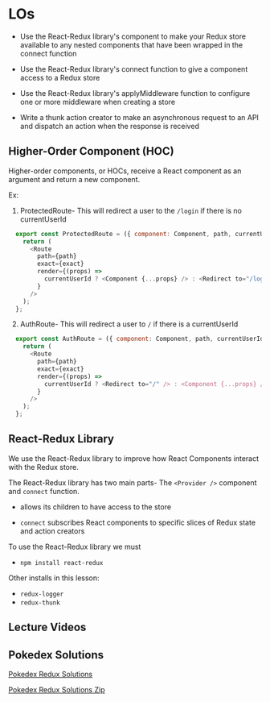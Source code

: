 # LOs

* Use the React-Redux library's <Provider /> component to make your Redux store available to any nested components that have been wrapped in the connect function

* Use the React-Redux library's connect function to give a component access to a Redux store

* Use the React-Redux library's applyMiddleware function to configure one or more middleware when creating a store

* Write a thunk action creator to make an asynchronous request to an API and dispatch an action when the response is received







## Higher-Order Component (HOC)

Higher-order components, or HOCs, receive a React component as an argument and return a new component.


Ex:

1. ProtectedRoute- This will redirect a user to the `/login` if there is no currentUserId

```javascript
  export const ProtectedRoute = ({ component: Component, path, currentUserId, exact }) => {
    return (
      <Route
        path={path}
        exact={exact}
        render={(props) =>
          currentUserId ? <Component {...props} /> : <Redirect to="/login" />
        }
      />
    );
  };
```


2. AuthRoute- This will redirect a user to `/` if there is a currentUserId

```javascript
  export const AuthRoute = ({ component: Component, path, currentUserId, exact }) => {
    return (
      <Route
        path={path}
        exact={exact}
        render={(props) =>
          currentUserId ? <Redirect to="/" /> : <Component {...props} />
        }
      />
    );
  };
```



## React-Redux Library

We use the React-Redux library to improve how React Components interact with the Redux store.

The React-Redux library has two main parts- The `<Provider />` component and `connect` function.

* <Provider /> allows its children to have access to the store

* `connect` subscribes React components to specific slices of Redux state and action creators

To use the React-Redux library we must
  * `npm install react-redux`


Other installs in this lesson:
* `redux-logger`
* `redux-thunk`




## Lecture Videos



## Pokedex Solutions

[Pokedex Redux Solutions]

[Pokedex Redux Solutions Zip]


[Pokedex Redux Solutions]: ./pokedex-redux-solution

[Pokedex Redux Solutions Zip]: ./pokedex-redux-solution.zip

